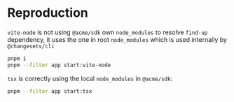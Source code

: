 # Reproduction

`vite-node` is not using `@acme/sdk` own `node_modules` to resolve `find-up` dependency, it uses the one in root `node_modules` which is used internally by `@changesets/cli`

```bash
pnpm i
pnpm --filter app start:vite-node
```

`tsx` is correctly using the local `node_modules` in `@acme/sdk`:

```bash
pnpm --filter app start:tsx
```